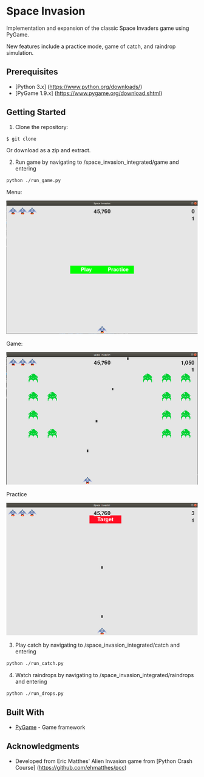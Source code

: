 # Space Invasion

Implementation and expansion of the classic Space Invaders game using PyGame.

New features include a practice mode, game of catch, and raindrop simulation. 

## Prerequisites

* [Python 3.x] (https://www.python.org/downloads/) 
* [PyGame 1.9.x] (https://www.pygame.org/download.shtml)

## Getting Started

1. Clone the repository:
```bash
$ git clone
```
Or download as a zip and extract.

2. Run game by navigating to /space_invasion_integrated/game and entering 

```bash
python ./run_game.py
```
Menu:

![](images/menu.png)

Game:

![](images/action.png)

Practice

![](images/practice.png)

3. Play catch by navigating to /space_invasion_integrated/catch and entering 

```bash
python ./run_catch.py
```

4. Watch raindrops by navigating to /space_invasion_integrated/raindrops and entering

```bash
python ./run_drops.py
```

## Built With

* [PyGame](https://www.pygame.org/news) - Game framework

## Acknowledgments

* Developed from Eric Matthes' Alien Invasion game from [Python Crash Course] (https://github.com/ehmatthes/pcc)

